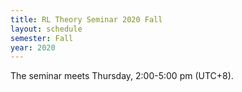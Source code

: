 ```yaml
---
title: RL Theory Seminar 2020 Fall
layout: schedule
semester: Fall
year: 2020
---
```


The seminar meets Thursday, 2:00-5:00 pm (UTC+8).
